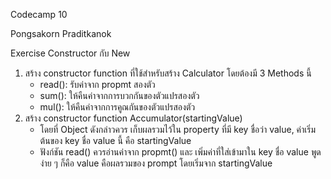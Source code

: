 Codecamp 10

Pongsakorn Praditkanok

Exercise Constructor กับ New

1. สร้าง constructor function ที่ใช้สำหรับสร้าง Calculator โดยต้องมี 3 Methods นี้
    - read(): รับค่าจาก propmt สองตัว
    - sum(): ให้คืนค่าจากการบวกกันของตัวแปรสองตัว
    - mul(): ให้คืนค่าจากการคูณกันของตัวแปรสองตัว
2. สร้าง constructor function Accumulator(startingValue)
    - โดยที่ Object ดังกล่าวควร เก็บผลรวมไว้ใน property ที่มี key ชื่อว่า value, ค่าเริ่มต้นของ key ชื่อ value นี้ คือ startingValue
    - ฟังก์ชัน read() ควรอ่านค่าจาก propmt() และ เพิ่มค่าที่ใส่เข้ามาใน key ชื่อ value
พูดง่าย ๆ ก็คือ value คือผลรวมของ prompt โดยเริ่มจาก startingValue
